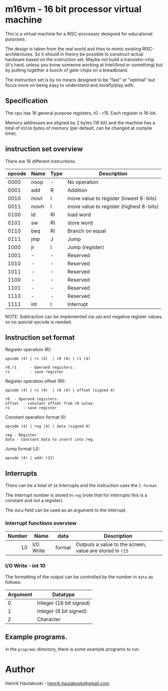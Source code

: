 m16vm - 16 bit processor virtual machine
========================================

This is a virtual machine for a RISC-processor designed for educational purposes.

The design is taken from the real world and tries to mimic existing RISC-architectures. So it should in theory be possible to construct actual hardware based on the instruction set. Maybe not build a transistor-chip (it's hard, unless you know someone working at Intel/Amd or something) but by putting together a bunch of gate-chips on a breadboard.

The instruction set is by no means designed to be "fast" or "optimal" but focus more on being easy to understand and modify/play with.

Specification
-------------

The cpu has 16 general purpose registers, r0 - r15. Each register is 16-bit.

Memory addresses are aligned by 2 bytes (16 bit) and the machine has a total of `65536` bytes of memory (per default, can be changed at compile time).

instruction set overview
------------------------

There are 16 different instructions.

| opcode | Name | Type | Description                             |
|--------|------|------|-----------------------------------------|
| 0000   | noop | \-   | No operation                            |
| 0001   | add  | R    | Addition                                |
| 0010   | movl | I    | move value to register (lowest 8-bits)  |
| 0011   | movh | I    | move value to register (highest 8-bits) |
| 0100   | ld   | RI   | load word                               |
| 0101   | sw   | RI   | store word                              |
| 0110   | beq  | RI   | Branch on equal                         |
| 0111   | jmp  | J    | Jump                                    |
| 1000   | jr   | I    | Jump (register)                         |
| 1001   | \-   | \-   | Reserved                                |
| 1010   | \-   | \-   | Reserved                                |
| 1011   | \-   | \-   | Reserved                                |
| 1100   | \-   | \-   | Reserved                                |
| 1101   | \-   | \-   | Reserved                                |
| 1110   | \-   | \-   | Reserved                                |
| 1111   | int  | I    | Interrupt                               |

NOTE: Subtraction can be implemented via `add` and negative register values, so no special opcode is needed.

Instruction set format
----------------------

Register operation (R):

```
opcode (4) | rs (4)  | r0 (4) | r1 (4)

r0,r1      - Operand registers.
rs         - save register
```

Register operation offset (RI):

```
opcode (4) | rs (4)  | r0 (4) | offset (signed 4)

r0  - Operand registers.
offset  - constant offset from r0 value.
rs      - save register
```

Constant operation format (I):

```
opcode (4) | reg (4) | data (signed 8)

reg - Register
data - Constant data to insert into reg.
```

Jump format (J):

```
opcode (4) | addr (12)
```

Interrupts
----------

There can be a total of `16` Interrupts and the instruction uses the `I-format`.

The interrupt number is stored in `reg` (note that for interrupts this is a constant and not a register).

The `data` field can be used as an argument to the interrupt.

### Interrupt functions overview

| Number | Name      | data   | Description                                              |
|-------:|-----------|--------|----------------------------------------------------------|
|     10 | I/O Write | format | Outputs a value to the screen, value are stored in `r15` |

### I/O Write - int 10

The formatting of the output can be controlled by the number in `data` as follows:

| Argument | Datatype                |
|----------|-------------------------|
| 0        | Integer (16 bit signed) |
| 1        | Integer (8 bit signed)  |
| 2        | Character               |

Example programs.
-----------------

in the `programs` directory, there is some example programs to run.

Author
======

Henrik Hautakoski - [henrik.hautakoski@gmail.com](mailto:henrik.hautakoski@gmail.com)
